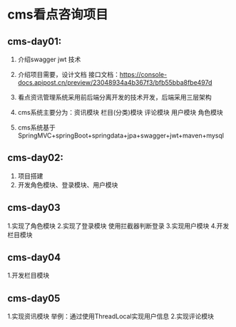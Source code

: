 # cms看点咨询项目
## cms-day01:
1. 介绍swagger jwt 技术
2. 介绍项目需要，设计文档 
接口文档：https://console-docs.apipost.cn/preview/23048934a4b367f3/bfb55bba8fbe497d

3.  看点资讯管理系统采用前后端分离开发的技术开发，后端采用三层架构
4.  cms系统主要分为：资讯模块 栏目(分类)模块 评论模块 用户模块 角色模块
5.  cms系统基于SpringMVC+springBoot+springdata+jpa+swagger+jwt+maven+mysql

## cms-day02:
   1. 项目搭建
   2. 开发角色模块、登录模块、用户模块
## cms-day03
   1.实现了角色模块
   2.实现了登录模块
    使用拦截器判断登录
   3.实现用户模块
   4.开发栏目模块
## cms-day04
   1.开发栏目模块
## cms-day05
   1.实现资讯模块
     举例：通过使用ThreadLocal实现用户信息
   2.实现评论模块
